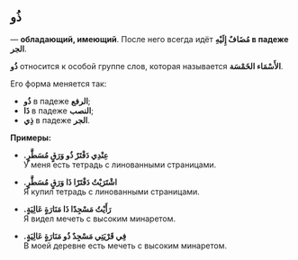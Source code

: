 ﻿ذُو
-
— **обладающий, имеющий**. После него всегда идёт **مُضَافٌ إِلَيْهِ в падеже الجر**. 

**ذُو** относится к особой группе слов, которая называется **الأَسْمَاء الخَمْسَة**.

Его форма меняется так:

- **ذُو** в падеже **الرفع**;
-   **ذَا** в падеже **النصب**;
-   **ذِي** в падеже **الجر**.
   
**Примеры:**

-   **.عِنْدِي دَفْتَرٌ ذُو وَرَقٍ مُسَطَّرٍ**  
    У меня есть тетрадь с линованными страницами.
    
-   **.اشْتَرَيْتُ دَفْتَرًا ذَا وَرَقٍ مُسَطَّرٍ**  
    Я купил тетрадь с линованными страницами.
    
-   **.رَأَيْتُ مَسْجِدًا ذَا مَنَارَةٍ عَالِيَةٍ**  
    Я видел мечеть с высоким минаретом.
    
-   **.فِي قَرْيَتِي مَسْجِدٌ ذُو مَنَارَةٍ عَالِيَةٍ**  
    В моей деревне есть мечеть с высоким минаретом.
    
